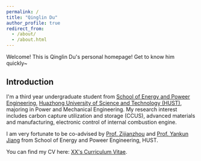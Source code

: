 ```yaml
---
permalink: /
title: "Qinglin Du"
author_profile: true
redirect_from: 
  - /about/
  - /about.html
---
```


Welcome! This is Qinglin Du's personal homepage! Get to know him quickly~

Introduction
------
I'm a third year undergraduate student from [School of Energy and Poweer Engineering](http://energy.hust.edu.cn), [Huazhong University of Science and Technology (HUST)](https://www.hust.edu.cn), majoring in Power and Mechanical Engineering. My research interest includes carbon capture utilization and storage (CCUS), advanced materials and manufacturing, electronic control of internal combustion engine.

I am very fortunate to be co-advised by [Prof. Zijianzhou](http://energy.hust.edu.cn/info/1100/9508.htm) and [Prof. Yankun Jiang](http://energy.hust.edu.cn/info/1111/3695.htm) from School of Energy and Poweer Engineering, HUST.

You can find my CV here: [XX's Curriculum Vitae](../assets/Curriculum_Vitae.pdf).

